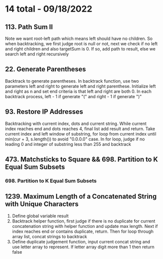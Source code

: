 # 14 total - 09/18/2022

## 113. Path Sum II
Note we want root-left path which means left should have no children. So when backtracking, we first judge root is null or not, next we check if no left and right children and also targetSum is 0. If so, add path to result, else we search left and right recursively

## 22. Generate Parentheses
Backtrack to generate parentheses. In backtrack function, use two parameters left and right to generate left and right parenthese. Initialize left and right as n and set end criteria is that left and right are both 0. In each backtrack process, left - 1 if generate "(" and right - 1 if generate ")"

## 93. Restore IP Addresses
Backtracking with current index, dots and current string. While current index reaches end and dots reaches 4, final list add result and return.
Take current index and left window of substring, for loop from current index until min(cur + 3, s.length()) to avoid "0.0.0.0" case. In for loop, judge if no leading 0 and integer of substring less than 255 and backtrack

## 473. Matchsticks to Square && 698. Partition to K Equal Sum Subsets
### 698. Partition to K Equal Sum Subsets

## 1239. Maximum Length of a Concatenated String with Unique Characters
1. Define global variable result
2. Backtrack helper function, first judge if there is no duplicate for current concatenation string with helper function and update max length. Next if index reaches end or contains duplicate, return. Then for loop through array list, concat strings to backtrack
3. Define duplicate judgement function, input current concat string and use letter array to represent. If letter array digit more than 1 then return false
